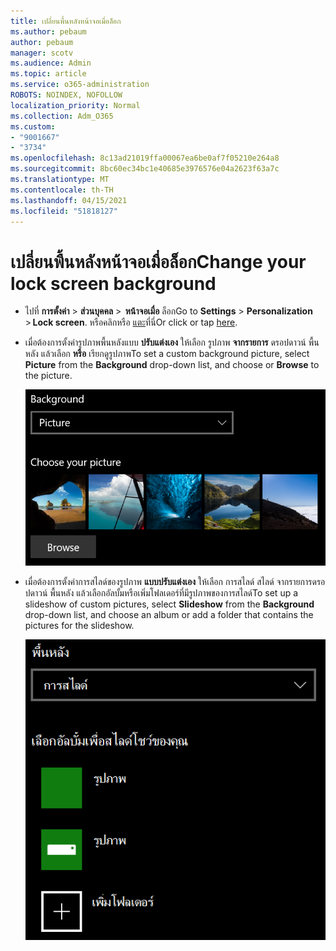 ```yaml
---
title: เปลี่ยนพื้นหลังหน้าจอเมื่อล็อก
ms.author: pebaum
author: pebaum
manager: scotv
ms.audience: Admin
ms.topic: article
ms.service: o365-administration
ROBOTS: NOINDEX, NOFOLLOW
localization_priority: Normal
ms.collection: Adm_O365
ms.custom:
- "9001667"
- "3734"
ms.openlocfilehash: 8c13ad21019ffa00067ea6be0af7f05210e264a8
ms.sourcegitcommit: 8bc60ec34bc1e40685e3976576e04a2623f63a7c
ms.translationtype: MT
ms.contentlocale: th-TH
ms.lasthandoff: 04/15/2021
ms.locfileid: "51818127"
---
```

# <a name="change-your-lock-screen-background"></a><span data-ttu-id="b28d6-102">เปลี่ยนพื้นหลังหน้าจอเมื่อล็อก</span><span class="sxs-lookup"><span data-stu-id="b28d6-102">Change your lock screen background</span></span>

- <span data-ttu-id="b28d6-103">ไปที่ **การตั้งค่า**  >  **ส่วนบุคคล**  >  **หน้าจอเมื่อ** ล็อก</span><span class="sxs-lookup"><span data-stu-id="b28d6-103">Go to **Settings** > **Personalization** > **Lock screen**.</span></span> <span data-ttu-id="b28d6-104">หรือคลิกหรือ [แตะ](ms-settings:lockscreen?activationSource=GetHelp)ที่นี่</span><span class="sxs-lookup"><span data-stu-id="b28d6-104">Or click or tap [here](ms-settings:lockscreen?activationSource=GetHelp).</span></span>

- <span data-ttu-id="b28d6-105">เมื่อต้องการตั้งค่ารูปภาพพื้นหลังแบบ **ปรับแต่งเอง** ให้เลือก รูปภาพ **จากรายการ** ดรอปดาวน์ พื้นหลัง แล้วเลือก **หรือ** เรียกดูรูปภาพ</span><span class="sxs-lookup"><span data-stu-id="b28d6-105">To set a custom background picture, select **Picture** from the **Background** drop-down list, and choose or **Browse** to the picture.</span></span>

  ![ตั้งค่ารูปภาพพื้นหลังแบบปรับแต่งเอง](media/set-custom-background-pic.png)

- <span data-ttu-id="b28d6-107">เมื่อต้องการตั้งค่าการสไลด์ของรูปภาพ **แบบปรับแต่งเอง** ให้เลือก การสไลด์ สไลด์ จากรายการดรอปดาวน์ พื้นหลัง แล้วเลือกอัลบั้มหรือเพิ่มโฟลเดอร์ที่มีรูปภาพของการสไลด์</span><span class="sxs-lookup"><span data-stu-id="b28d6-107">To set up a slideshow of custom pictures, select **Slideshow** from the **Background** drop-down list, and choose an album or add a folder that contains the pictures for the slideshow.</span></span>

  ![ตั้งค่าการสไลด์ของรูปภาพแบบปรับแต่งเอง](media/set-up-slideshow-background.png)
